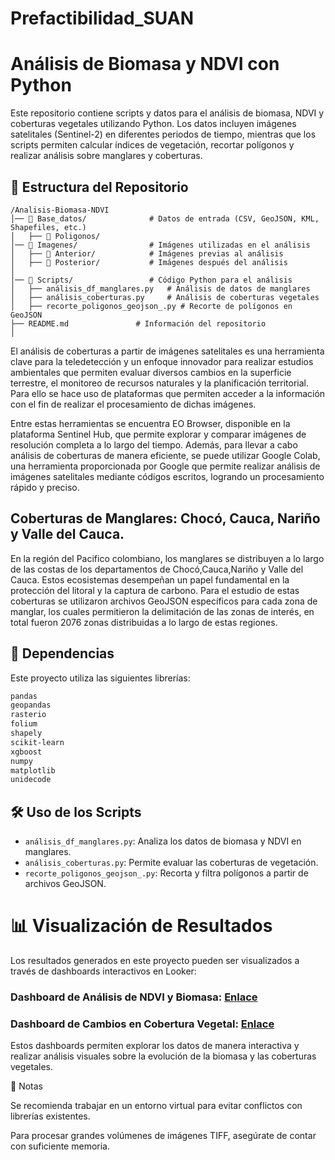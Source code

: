 # Prefactibilidad_SUAN
# Análisis de Biomasa y NDVI con Python

Este repositorio contiene scripts y datos para el análisis de biomasa, NDVI y coberturas vegetales utilizando Python. Los datos incluyen imágenes satelitales (Sentinel-2) en diferentes periodos de tiempo, mientras que los scripts permiten calcular índices de vegetación, recortar polígonos y realizar análisis sobre manglares y coberturas.

## 📂 Estructura del Repositorio

```
/Analisis-Biomasa-NDVI
│── 📁 Base_datos/              # Datos de entrada (CSV, GeoJSON, KML, Shapefiles, etc.)
│   ├── 📁 Poligonos/ 
│── 📁 Imagenes/                # Imágenes utilizadas en el análisis
│   ├── 📁 Anterior/            # Imágenes previas al análisis
│   ├── 📁 Posterior/           # Imágenes después del análisis
│
│── 📁 Scripts/                 # Código Python para el análisis
│   ├── análisis_df_manglares.py   # Análisis de datos de manglares
│   ├── análisis_coberturas.py     # Análisis de coberturas vegetales
│   ├── recorte_poligonos_geojson_.py # Recorte de polígonos en GeoJSON
├── README.md               # Información del repositorio
│
```

El análisis de coberturas a partir de imágenes satelitales es una herramienta clave para la teledetección y un enfoque innovador para realizar estudios ambientales que permiten evaluar diversos cambios en la superficie terrestre, el monitoreo de recursos naturales y la planificación territorial. Para ello se hace uso de plataformas que permiten acceder a la información con el fin de realizar el procesamiento de dichas imágenes. 

Entre estas herramientas se encuentra EO Browser, disponible en la plataforma Sentinel Hub, que permite explorar y comparar imágenes de resolución completa a lo largo del tiempo. Además, para llevar a cabo análisis de coberturas de manera eficiente, se puede utilizar Google Colab, una herramienta proporcionada por Google que permite realizar análisis de imágenes satelitales mediante códigos escritos, logrando un procesamiento rápido y preciso. 

## Coberturas de Manglares: Chocó, Cauca, Nariño y Valle del Cauca.
En la región del Pacifico colombiano, los manglares se distribuyen a lo largo de las costas de los departamentos de Chocó,Cauca,Nariño y Valle del Cauca. Estos ecosistemas desempeñan un papel fundamental en la protección del litoral y la captura de carbono. Para el estudio de estas coberturas se utilizaron archivos GeoJSON específicos para cada zona de manglar, los cuales permitieron la delimitación de las zonas de interés, en total fueron 2076 zonas distribuidas a lo largo de estas regiones.  

## 📜 Dependencias
Este proyecto utiliza las siguientes librerías:
```txt
pandas
geopandas
rasterio
folium
shapely
scikit-learn
xgboost
numpy
matplotlib
unidecode
```
## 🛠 Uso de los Scripts

- `análisis_df_manglares.py`: Analiza los datos de biomasa y NDVI en manglares.
- `análisis_coberturas.py`: Permite evaluar las coberturas de vegetación.
- `recorte_poligonos_geojson_.py`: Recorta y filtra polígonos a partir de archivos GeoJSON.

# 📊 Visualización de Resultados

Los resultados generados en este proyecto pueden ser visualizados a través de dashboards interactivos en Looker:

### Dashboard de Análisis de NDVI y Biomasa: [Enlace](https://lookerstudio.google.com/s/vUAX68fFDeI)

### Dashboard de Cambios en Cobertura Vegetal: [Enlace](https://lookerstudio.google.com/s/r5w3Z8rDXbI)

Estos dashboards permiten explorar los datos de manera interactiva y realizar análisis visuales sobre la evolución de la biomasa y las coberturas vegetales.

📌 Notas

Se recomienda trabajar en un entorno virtual para evitar conflictos con librerías existentes.

Para procesar grandes volúmenes de imágenes TIFF, asegúrate de contar con suficiente memoria.

